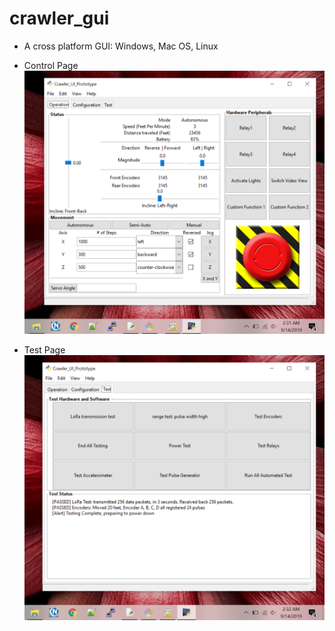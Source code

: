 # crawler_gui
* A cross platform GUI: Windows, Mac OS, Linux

* Control Page
![Control Page](https://github.com/mhouse1/crawler_gui/blob/master/Documentation/GUI_View1.PNG)

* Test Page
![Test Page](https://github.com/mhouse1/crawler_gui/blob/master/Documentation/GUI_View2.PNG)
